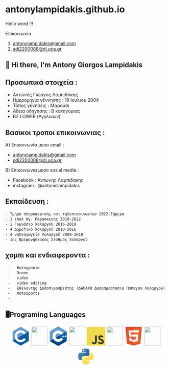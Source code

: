 # antonylampidakis.github.io

Hello word !!! 

Επικοινωνία 
  1) antonylampidakis@gmail.com
  2) sdi2200088@di.uoa.gr
     

## 👋 Hi there, I'm Antony Giorgos Lampidakis 

## Προσωπικά στοιχεία :
   - Αντώνης Γιώργος Λαμπιδάκης
   - Ημερομηνια γέννησης : 19 Ιουλιου 2004
   - Τόπος γένησεις : Μαρούσι
   - Αδεια οδηγησης : B κατηγοριας
   - B2 LOWER (Αγγλικων)

## Βασικοι τροποι επικοινωνιας :

A) Επικοινωνία μεσο email :
  * antonylampidakis@gmail.com
  *  sdi2200088@di.uoa.gr

B) Επικοινωνια μεσο sosial media :
  * Facebook : Αντωνης Λαμπιδακης
  *  instagram :  @antonislampidakis

## Εκπαίδευση :
    - Τμήμα πληροφορικής και τηλεπικοινωνίων 2022-Σήμερα
    - 1 επαλ Αγ. Παρασκευής 2019-2022
    - 1 Γυμνάσιο Χολαργού 2016-2019
    - 4 Δημοτικό Χολαργού 2010-2016
    - 4 νηπιαγωγείο Χολαργού 2009-2010
    - 1ος Βρεφονηπιακός Σταθμός Χολαργού 

## χομπι και ενδιαφεροντα : 
     -   Φωτογραφια
     -   Drone
     -   video
     -   video editing
     -   Εθελοντης Δασοπιροσβεστης (ΔΑΠΑΧΟ Δασοπροστασια Παπαγου Χολαργου)
     -   Motosports
     -   

## 🖥️Programing Languages
<div>
  <p align="center">
    <img title=C src=https://github.com/devicons/devicon/blob/master/icons/c/c-original.svg width=60 height=60>
    <img src=https://upload.wikimedia.org/wikipedia/commons/5/59/Empty.png width=50 height=60>
    <img title=C++ src=https://github.com/devicons/devicon/blob/master/icons/cplusplus/cplusplus-original.svg width=60 height=60 style="">
    <img src=https://upload.wikimedia.org/wikipedia/commons/5/59/Empty.png width=50 height=60>
    <img title=JavaScript src=https://github.com/devicons/devicon/blob/master/icons/javascript/javascript-original.svg width=60 height=60>
    <img src=https://upload.wikimedia.org/wikipedia/commons/5/59/Empty.png width=50 height=60>
    <img title=HTML src=https://github.com/devicons/devicon/blob/master/icons/html5/html5-original.svg width=60 height=60>
    <img src=https://upload.wikimedia.org/wikipedia/commons/5/59/Empty.png width=50 height=60>
    <img title=HTML src=https://github.com/devicons/devicon/blob/master/icons/python/python-original.svg width=60 height=60>
  </p>
</div>


